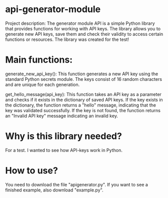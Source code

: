 # api-generator-module
Project description: The generator module API is a simple Python library that provides functions for working with API keys. The library allows you to generate new API keys, save them and check their validity to access certain functions or resources. The library was created for the test!

# Main functions:
generate_new_api_key(): This function generates a new API key using the standard Python secrets module. The keys consist of 16 random characters and are unique for each generation.

get_hello_message(api_key): This function takes an API key as a parameter and checks if it exists in the dictionary of saved API keys. If the key exists in the dictionary, the function returns a "hello" message, indicating that the key was validated successfully. If the key is not found, the function returns an "Invalid API key" message indicating an invalid key.

# Why is this library needed?
For a test. I wanted to see how API-keys work in Python.

# How to use?
You need to download the file "apigenerator.py". If you want to see a finished example, also download "example.py".
